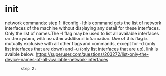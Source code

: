 # init

network commands:
          step 1: ifconfig -l
                  this command gets the list of network interfaces of the machine
                  without displaying any detail for these interfaces.
                  Only the list of names.The -l flag may be used to list all available 
                  interfaces on the system, with no other additional information.
                  Use of this flag is mutually exclusive with all other flags
                  and commands, except for -d (only list interfaces that are down) 
                  and -u (only list interfaces that are up). link is avaible below:
                  https://superuser.com/questions/203272/list-only-the-device-names-of-all-available-network-interfaces
                  
           step 2: 
